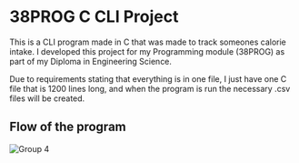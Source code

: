 # 38PROG C CLI Project
This is a CLI program made in C that was made to track someones calorie intake.
I developed this project for my Programming module (38PROG) as part of my Diploma in Engineering Science.

Due to requirements stating that everything is in one file, I just have one C file that is 1200 lines long, and when the program is run the necessary .csv files will be created.

## Flow of the program

![Group 4](https://github.com/user-attachments/assets/61d5622d-bd3c-4fe4-8570-54cb6bfdd939)
